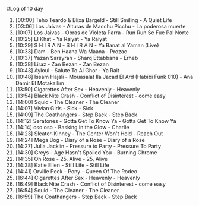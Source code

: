 #Log of 10 day

1. [00:00] Teho Teardo & Blixa Bargeld - Still Smiling - A Quiet Life
1. [03:06] Los Jaivas - Alturas de Macchu Picchu - La poderosa muerte
1. [10:07] Los Jaivas - Obras de Violeta Parra - Run Run Se Fue Pal Norte
1. [10:25] El Khat - Ya Raiyat - Ya Raiyat
1. [10:29] S H I R A N - S H I R A N - Ya Banat al Yaman (Live)
1. [10:33] Dam - Ben Haana Wa Maana - Prozac
1. [10:37] Yazan Sarayrah - Sharq Ettabbana - Erheb
1. [10:38] Liraz - Zan Bezan - Zan Bezan
1. [10:43] Ayloul - Salute To Al Ghor - Ya Rait
1. [10:48] Issam Hajali - Mouasalat Ila Jacad El Ard (Habibi Funk 010) - Ana Damir El Motakallim
1. [13:50] Cigarettes After Sex - Heavenly - Heavenly
1. [13:54] Black Nite Crash - Conflict of Disinterest - come easy
1. [14:00] Squid - The Cleaner - The Cleaner
1. [14:07] Vivian Girls - Sick - Sick
1. [14:09] The Coathangers - Step Back - Step Back
1. [14:12] Seratones - Gotta Get To Know Ya - Gotta Get To Know Ya
1. [14:14] oso oso - Basking in the Glow - Charlie
1. [14:23] Sleater-Kinney - The Center Won't Hold - Reach Out
1. [14:24] Mega Bog - Diary of a Rose - Diary of a Rose
1. [14:27] Julia Jacklin - Pressure to Party - Pressure To Party
1. [14:30] Greys - Age Hasn't Spoiled You - Burning Chrome
1. [14:35] Oh Rose - 25, Alive - 25, Alive
1. [14:38] Katie Ellen - Still Life - Still Life
1. [14:41] Orville Peck - Pony - Queen Of The Rodeo
1. [16:44] Cigarettes After Sex - Heavenly - Heavenly
1. [16:49] Black Nite Crash - Conflict of Disinterest - come easy
1. [16:54] Squid - The Cleaner - The Cleaner
1. [16:59] The Coathangers - Step Back - Step Back
